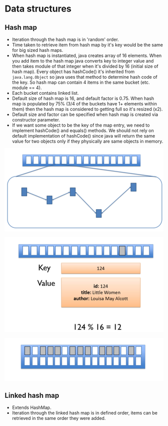 # Data structures

## Hash map

- Iteration through the hash map is in 'random' order.
- Time taken to retrieve item from hash map by it's key would be the same
for big sized hash maps.
- When hash map is instantiated, java creates array of 16 elements. When 
you add item to the hash map java converts key to integer value and then
takes module of that integer when it's divided by 16 (initial size of 
hash map). Every object has hashCode() it's inherited from 
`java.lang.Object` so java uses that method to determine hash code of 
the key. So hash map can contain 4 items in the same bucket 
(etc. module == 4).
- Each bucket contains linked list.
- Default size of hash map is 16, and default factor is 0.75. When hash 
map is populated by 75% (3/4 of the buckets have 1+ elements within 
them) then the hash map is considered to getting full so it's resized 
(x2).
- Default size and factor can be specified when hash map is created via 
constructor parameter.
- If we want some object to be the key of the map entry, we need to 
implement hashCode() and equals() methods. We should not rely on default
implementation of hashCode() since java will return the same value for 
two objects only if they physically are same objects in memory.

![hash map bucket](images/hash-map-bucket.png)

![hash map hash code](images/hash-map-hash-code.png)

![hash map resizing](images/hash-map-resizing.png)

## Linked hash map

- Extends HashMap. 
- Iteration through the linked hash map is in defined order, items can 
be retrieved in the same order they were added.
